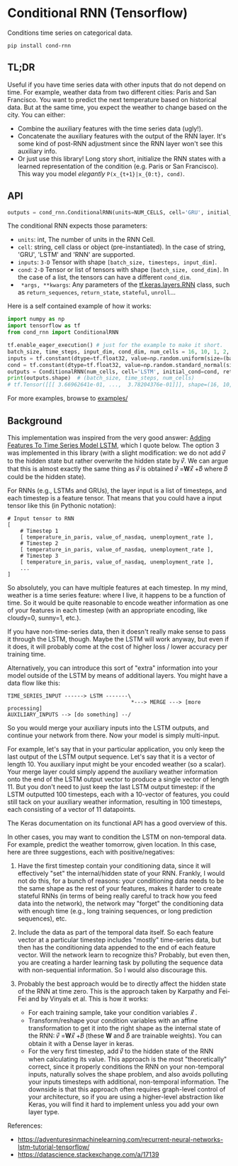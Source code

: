 # Conditional RNN (Tensorflow)
Conditions time series on categorical data.

```
pip install cond-rnn
```

## TL;DR

Useful if you have time series data with other inputs that do not depend on time. For example, weather data from two different cities: Paris and San Francisco. You want to predict the next temperature based on historical data. But at the same time, you expect the weather to change based on the city. You can either:
- Combine the auxiliary features with the time series data (ugly!).
- Concatenate the auxiliary features with the output of the RNN layer. It's some kind of post-RNN adjustment since the RNN layer won't see this auxiliary info.
- Or just use this library! Long story short, initialize the RNN states with a learned representation of the condition (e.g. Paris or San Francisco). This way you model *elegantly* `P(x_{t+1}|x_{0:t}, cond)`.

## API

```python
outputs = cond_rnn.ConditionalRNN(units=NUM_CELLS, cell='GRU', initial_cond=cond)(inputs)
```

The conditional RNN expects those parameters:

- `units`: int, The number of units in the RNN Cell.
- `cell`: string, cell class or object (pre-instantiated). In the case of string, 'GRU', 'LSTM' and 'RNN' are supported.
- `inputs`: `3-D` Tensor with shape `[batch_size, timesteps, input_dim]`.
- `cond`: `2-D` Tensor or list of tensors with shape `[batch_size, cond_dim]`. In the case of a list, the tensors can have a different `cond_dim`.
- ` *args, **kwargs`: Any parameters of the [tf.keras.layers.RNN](https://www.tensorflow.org/api_docs/python/tf/keras/layers/RNN) class, such as `return_sequences`, `return_state`, `stateful`, `unroll`...

Here is a self contained example of how it works:

```python
import numpy as np
import tensorflow as tf
from cond_rnn import ConditionalRNN

tf.enable_eager_execution() # just for the example to make it short.
batch_size, time_steps, input_dim, cond_dim, num_cells = 16, 10, 1, 2, 8
inputs = tf.constant(dtype=tf.float32, value=np.random.uniform(size=(batch_size, time_steps, input_dim)))
cond = tf.constant(dtype=tf.float32, value=np.random.standard_normal(size=(batch_size, cond_dim)))
outputs = ConditionalRNN(num_cells, cell='LSTM', initial_cond=cond, return_sequences=True)(inputs)
print(outputs.shape)  # (batch_size, time_steps, num_cells)
# tf.Tensor([[[ 3.66962641e-01, ...,  3.78204376e-01]]], shape=(16, 10, 8), dtype=float32)
```

For more examples, browse to [examples/](examples/)

## Background

This implementation was inspired from the very good answer: [Adding Features To Time Series Model LSTM](https://datascience.stackexchange.com/a/17139), which I quote below. The option 3 was implemented in this library (with a slight modification: we do not add 𝑣⃗ to the hidden state but rather overwrite the hidden state by 𝑣⃗. We can argue that this is almost exactly the same thing as 𝑣⃗ is obtained 𝑣⃗ =𝐖𝑥⃗ +𝑏⃗ where 𝑏⃗ could be the hidden state).

For RNNs (e.g., LSTMs and GRUs), the layer input is a list of timesteps, and each timestep is a feature tensor. That means that you could have a input tensor like this (in Pythonic notation):

```
# Input tensor to RNN
[
    # Timestep 1
    [ temperature_in_paris, value_of_nasdaq, unemployment_rate ],
    # Timestep 2
    [ temperature_in_paris, value_of_nasdaq, unemployment_rate ],
    # Timestep 3
    [ temperature_in_paris, value_of_nasdaq, unemployment_rate ],
    ...
]
```

So absolutely, you can have multiple features at each timestep. In my mind, weather is a time series feature: where I live, it happens to be a function of time. So it would be quite reasonable to encode weather information as one of your features in each timestep (with an appropriate encoding, like cloudy=0, sunny=1, etc.).

If you have non-time-series data, then it doesn't really make sense to pass it through the LSTM, though. Maybe the LSTM will work anyway, but even if it does, it will probably come at the cost of higher loss / lower accuracy per training time.

Alternatively, you can introduce this sort of "extra" information into your model outside of the LSTM by means of additional layers. You might have a data flow like this:

```
TIME_SERIES_INPUT ------> LSTM -------\
                                       *---> MERGE ---> [more processing]
AUXILIARY_INPUTS --> [do something] --/
```

So you would merge your auxiliary inputs into the LSTM outputs, and continue your network from there. Now your model is simply multi-input.

For example, let's say that in your particular application, you only keep the last output of the LSTM output sequence. Let's say that it is a vector of length 10. You auxiliary input might be your encoded weather (so a scalar). Your merge layer could simply append the auxiliary weather information onto the end of the LSTM output vector to produce a single vector of length 11. But you don't need to just keep the last LSTM output timestep: if the LSTM outputted 100 timesteps, each with a 10-vector of features, you could still tack on your auxiliary weather information, resulting in 100 timesteps, each consisting of a vector of 11 datapoints.

The Keras documentation on its functional API has a good overview of this.

In other cases, you may want to condition the LSTM on non-temporal data. For example, predict the weather tomorrow, given location. In this case, here are three suggestions, each with positive/negatives:

1. Have the first timestep contain your conditioning data, since it will effectively "set" the internal/hidden state of your RNN. Frankly, I would not do this, for a bunch of reasons: your conditioning data needs to be the same shape as the rest of your features, makes it harder to create stateful RNNs (in terms of being really careful to track how you feed data into the network), the network may "forget" the conditioning data with enough time (e.g., long training sequences, or long prediction sequences), etc.

2. Include the data as part of the temporal data itself. So each feature vector at a particular timestep includes "mostly" time-series data, but then has the conditioning data appended to the end of each feature vector. Will the network learn to recognize this? Probably, but even then, you are creating a harder learning task by polluting the sequence data with non-sequential information. So I would also discourage this.

3. Probably the best approach would be to directly affect the hidden state of the RNN at time zero. This is the approach taken by Karpathy and Fei-Fei and by Vinyals et al. This is how it works:

    * For each training sample, take your condition variables 𝑥⃗ .
    * Transform/reshape your condition variables with an affine transformation to get it into the right shape as the internal state of the RNN: 𝑣⃗ =𝐖𝑥⃗ +𝑏⃗  (these 𝐖 and 𝑏⃗  are trainable weights). You can obtain it with a Dense layer in keras.
    * For the very first timestep, add 𝑣⃗  to the hidden state of the RNN when calculating its value.
This approach is the most "theoretically" correct, since it properly conditions the RNN on your non-temporal inputs, naturally solves the shape problem, and also avoids polluting your inputs timesteps with additional, non-temporal information. The downside is that this approach often requires graph-level control of your architecture, so if you are using a higher-level abstraction like Keras, you will find it hard to implement unless you add your own layer type.

References:

- https://adventuresinmachinelearning.com/recurrent-neural-networks-lstm-tutorial-tensorflow/
- https://datascience.stackexchange.com/a/17139
